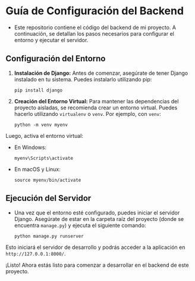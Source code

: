 # Guía de Configuración del Backend

- Este repositorio contiene el código del backend de mi proyecto. A continuación, se detallan los pasos necesarios para configurar el entorno y ejecutar el servidor.

## Configuración del Entorno

1. **Instalación de Django:**
   Antes de comenzar, asegúrate de tener Django instalado en tu sistema. Puedes instalarlo utilizando pip:

    ```
    pip install django
    ```

2. **Creación del Entorno Virtual:**
    Para mantener las dependencias del proyecto aisladas, se recomienda crear un entorno virtual. Puedes hacerlo utilizando `virtualenv` o `venv`. Por ejemplo, con `venv`:

    ```
    python -m venv myenv
    ```

Luego, activa el entorno virtual:

- En Windows:

  ```
  myenv\Scripts\activate
  ```

- En macOS y Linux:

  ```
  source myenv/bin/activate
  ```

## Ejecución del Servidor

  - Una vez que el entorno esté configurado, puedes iniciar el servidor Django. Asegúrate de estar en la carpeta raíz del proyecto (donde se encuentra `manage.py`) y ejecuta el siguiente comando:

    ```
    python manage.py runserver
    ```

Esto iniciará el servidor de desarrollo y podrás acceder a la aplicación en `http://127.0.0.1:8000/`.

¡Listo! Ahora estás listo para comenzar a desarrollar en el backend de este proyecto.
